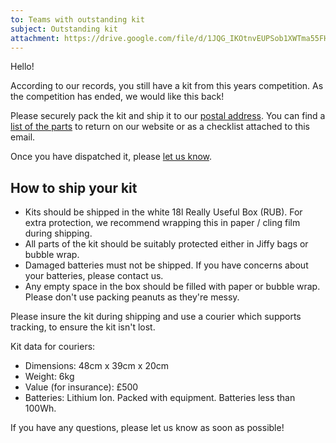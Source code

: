 ```yaml
---
to: Teams with outstanding kit
subject: Outstanding kit
attachment: https://drive.google.com/file/d/1JQG_IKOtnvEUPSob1XWTma55FHRK_r4o/view
---
```


Hello!

According to our records, you still have a kit from this years competition. As the competition has ended, we would like this back!

Please securely pack the kit and ship it to our [postal address](https://studentrobotics.org/contact/). You can find a [list of the parts](https://studentrobotics.org/docs/kit/) to return on our website or as a checklist attached to this email.

Once you have dispatched it, please [let us know](mailto:teams@studentrobotics.org).

## How to ship your kit

- Kits should be shipped in the white 18l Really Useful Box (RUB). For extra protection, we recommend wrapping this in paper / cling film during shipping.
- All parts of the kit should be suitably protected either in Jiffy bags or bubble wrap.
- Damaged batteries must not be shipped. If you have concerns about your batteries, please contact us.
- Any empty space in the box should be filled with paper or bubble wrap. Please don't use packing peanuts as they're messy.

Please insure the kit during shipping and use a courier which supports tracking, to ensure the kit isn't lost.

Kit data for couriers:

- Dimensions: 48cm x 39cm x 20cm
- Weight: 6kg
- Value (for insurance): £500
- Batteries: Lithium Ion. Packed with equipment. Batteries less than 100Wh.

If you have any questions, please let us know as soon as possible!
